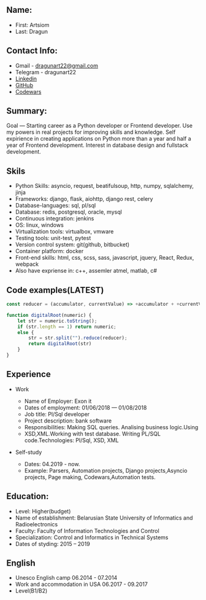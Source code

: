 ## Name: 

* First: Artsiom 
* Last: Dragun

## Contact Info:

* Gmail - dragunart22@gmail.com
* Telegram - dragunart22
* [Linkedin](http://linkedin.com/in/artsiom-dragun-1082361a1) 
* [GitHub](https://github.com/dendy1922)
* [Codewars](https://www.codewars.com/users/Dendy1922)  


## Summary: 

Goal — Starting career as a Python developer or Frontend developer. Use my powers in real projects for
improving skills and knowledge. Self expirience in creating applications on Python more than a
year and half a year of Frontend development. Interest in database design and fullstack development.

## Skils

* Python Skills: asyncio, request, beatifulsoup, http, numpy, sqlalchemy, jinja
* Frameworks: django, flask, aiohttp, django rest, celery
* Database-languages: sql, pl/sql
* Database: redis, postgresql, oracle, mysql
* Continuous integration: jenkins
* OS: linux, windows
* Virtualization tools: virtualbox, vmware
* Testing tools: unit-test, pytest
* Version control system: git(github, bitbucket)
* Container platform: docker
* Front-end skills: html, css, scss, sass, javascript, jquery, React, Redux, webpack
* Also have expriense in: c++, assemler atmel, matlab, c#

## Code examples(LATEST)

```javascript
const reducer = (accumulator, currentValue) => +accumulator + +currentValue;

function digitalRoot(numeric) {
    let str = numeric.toString();
    if (str.length == 1) return numeric;
    else {
        str = str.split("").reduce(reducer);
        return digitalRoot(str)
    }
}
```


## Experience

* Work
    * Name of Employer: Exon it
    * Dates of employment: 01/06/2018 — 01/08/2018
    * Job title: Pl/Sql developer
    * Project description: bank software
    * Responsibilities: Making SQL queries. Analising business logic.Using
    * XSD,XML.Working with test database. Writing PL/SQL code.Technologies: Pl/Sql, XSD,   XML

* Self-study
    * Dates: 04.2019 - now.
    * Example: Parsers, Automation projects, Django projects,Asyncio projects, Page making, Codewars,Automation tests.

## Education:

* Level: Higher(budget)
* Name of establishment: Belarusian State University of Informatics and Radioelectronics
* Faculty: Faculty of Information Technologies and Control
* Specialization: Control and Informatics in Technical Systems
* Dates of styding: 2015 – 2019

## English

* Unesco English camp 06.2014 - 07.2014
* Work and accommodation in USA 06.2017 - 09.2017
* Level(B1/B2)